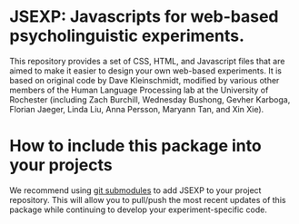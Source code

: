 # JSEXP: Javascripts for web-based psycholinguistic experiments.

This repository provides a set of CSS, HTML, and Javascript files that are aimed to make it easier to design your own web-based experiments. 
It is based on original code by Dave Kleinschmidt, modified by various other members of the Human Language Processing lab at the 
University of Rochester (including Zach Burchill, Wednesday Bushong, Gevher Karboga, Florian Jaeger, Linda Liu, Anna Persson, Maryann Tan, and Xin Xie).

# How to include this package into your projects

We recommend using [git submodules](https://git-scm.com/book/en/v2/Git-Tools-Submodules) to add JSEXP to your project repository. This will 
allow you to pull/push the most recent updates of this package while continuing to develop your experiment-specific code.
